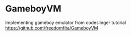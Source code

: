 GameboyVM
=========

Implementing gameboy emulator from codeslinger tutorial
https://github.com/freedomfita/GameboyVM
